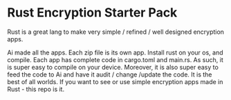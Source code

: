 # Rust Encryption Starter Pack 

Rust is a great lang to make very simple / refined / well designed encryption apps. 


Ai made all the apps. Each zip file is its own app. Install rust on your os, and compile.  Each app has complete code in cargo.toml and main.rs. As such, it is super easy to compile on your device. Moreover, it is also super easy to feed the code to Ai and have it audit / change /update the code. It is the best of all worlds. If you want to see or use simple encryption apps made in Rust - this repo is it.

